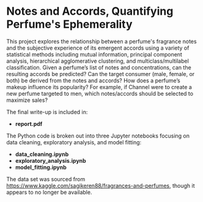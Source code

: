 # Notes and Accords, Quantifying Perfume's Ephemerality
This project explores the relationship between a perfume's fragrance notes and the subjective experience of its emergent accords using a variety of statistical methods including mutual information, principal component analysis, hierarchical agglomerative clustering, and multiclass/multilabel classification. Given a perfume’s list of notes and concentrations, can the resulting accords be predicted? Can the target consumer (male, female, or both) be derived from the notes and accords? How does a perfume’s makeup influence its popularity? For example, if Channel were to create a new perfume targeted to men, which notes/accords should be selected to maximize sales?

The final write-up is included in: <br>
* **report.pdf** 

The Python code is broken out into three Jupyter notebooks focusing on data cleaning, exploratory analysis, and model fitting:<br>
* **data_cleaning.ipynb** <br>
* **exploratory_analysis.ipynb** <br>
* **model_fitting.ipynb**

The data set was sourced from https://www.kaggle.com/sagikeren88/fragrances-and-perfumes, though it appears to no longer be available.







